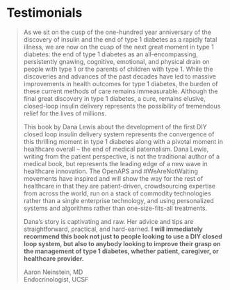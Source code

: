 # Testimonials

> As we sit on the cusp of the one-hundred year anniversary of the discovery of insulin and the end of type 1 diabetes as a rapidly fatal illness, we are now on the cusp of the next great moment in type 1 diabetes: the end of type 1 diabetes as an all-encompassing, persistently gnawing, cognitive, emotional, and physical drain on people with type 1 or the parents of children with type 1. While the discoveries and advances of the past decades have led to massive improvements in health outcomes for type 1 diabetes, the burden of these current methods of care remains immeasurable. Although the final great discovery in type 1 diabetes, a cure, remains elusive, closed-loop insulin delivery represents the possibility of tremendous relief for the lives of millions.  
>   
> This book by Dana Lewis about the development of the first DIY closed loop insulin delivery system represents the convergence of this thrilling moment in type 1 diabetes along with a pivotal moment in healthcare overall – the end of medical paternalism. Dana Lewis, writing from the patient perspective, is not the traditional author of a medical book, but represents the leading edge of a new wave in healthcare innovation. The OpenAPS and \#WeAreNotWaiting movements have inspired and will show the way for the rest of healthcare in that they are patient-driven, crowdsourcing expertise from across the world, run on a stack of commodity technologies rather than a single enterprise technology, and using personalized systems and algorithms rather than one-size-fits-all treatments.
>
> Dana’s story is captivating and raw. Her advice and tips are straightforward, practical, and hard-earned. **I will immediately recommend this book not just to people looking to use a DIY closed loop system, but also to anybody looking to improve their grasp on the management of type 1 diabetes, whether patient, caregiver, or healthcare provider.**
>
> Aaron Neinstein, MD  
> Endocrinologist, UCSF

